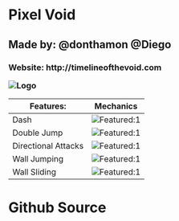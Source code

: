 <h1> Pixel Void
<h2> Made by:
@donthamon @Diego

<h3> Website:
http://timelineofthevoid.com

![Logo](http://162.250.191.163/wordpress/wp-content/uploads/2021/02/Logo-with-Text-300x188.png)

Features: | Mechanics
------------ | -------------
Dash | ![Featured:1](http://162.250.191.163/wordpress/wp-content/uploads/2021/02/Double-Jump.gif)
Double Jump | ![Featured:1](http://162.250.191.163/wordpress/wp-content/uploads/2021/02/Double-Jump.gif)
Directional Attacks | ![Featured:1](http://162.250.191.163/wordpress/wp-content/uploads/2021/02/Double-Jump.gif)
Wall Jumping | ![Featured:1](http://162.250.191.163/wordpress/wp-content/uploads/2021/02/Double-Jump.gif)
Wall Sliding | ![Featured:1](http://162.250.191.163/wordpress/wp-content/uploads/2021/02/Double-Jump.gif)

# Github Source
